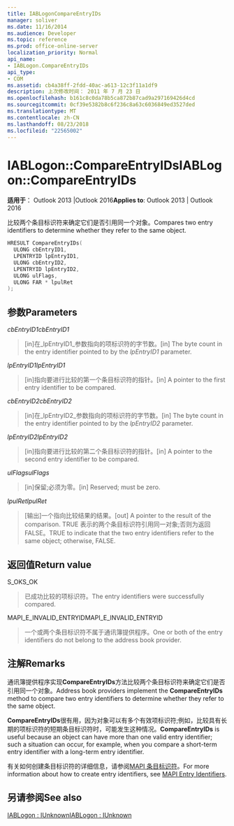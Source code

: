 ```yaml
---
title: IABLogonCompareEntryIDs
manager: soliver
ms.date: 11/16/2014
ms.audience: Developer
ms.topic: reference
ms.prod: office-online-server
localization_priority: Normal
api_name:
- IABLogon.CompareEntryIDs
api_type:
- COM
ms.assetid: cb4a38ff-2fdd-40ac-a613-12c3f11a1df9
description: 上次修改时间： 2011 年 7 月 23 日
ms.openlocfilehash: b161c8c0da78b5ca872b87cad9a297169426d4cd
ms.sourcegitcommit: 0cf39e5382b8c6f236c8a63c6036849ed3527ded
ms.translationtype: MT
ms.contentlocale: zh-CN
ms.lasthandoff: 08/23/2018
ms.locfileid: "22565002"
---
```

# <a name="iablogoncompareentryids"></a><span data-ttu-id="991de-103">IABLogon::CompareEntryIDs</span><span class="sxs-lookup"><span data-stu-id="991de-103">IABLogon::CompareEntryIDs</span></span>

  
  
<span data-ttu-id="991de-104">**适用于**： Outlook 2013 |Outlook 2016</span><span class="sxs-lookup"><span data-stu-id="991de-104">**Applies to**: Outlook 2013 | Outlook 2016</span></span> 
  
<span data-ttu-id="991de-105">比较两个条目标识符来确定它们是否引用同一个对象。</span><span class="sxs-lookup"><span data-stu-id="991de-105">Compares two entry identifiers to determine whether they refer to the same object.</span></span>
  
```cpp
HRESULT CompareEntryIDs(
  ULONG cbEntryID1,
  LPENTRYID lpEntryID1,
  ULONG cbEntryID2,
  LPENTRYID lpEntryID2,
  ULONG ulFlags,
  ULONG FAR * lpulRet
);
```

## <a name="parameters"></a><span data-ttu-id="991de-106">参数</span><span class="sxs-lookup"><span data-stu-id="991de-106">Parameters</span></span>

 <span data-ttu-id="991de-107">_cbEntryID1_</span><span class="sxs-lookup"><span data-stu-id="991de-107">_cbEntryID1_</span></span>
  
> <span data-ttu-id="991de-108">[in]在_lpEntryID1_参数指向的项标识符的字节数。</span><span class="sxs-lookup"><span data-stu-id="991de-108">[in] The byte count in the entry identifier pointed to by the  _lpEntryID1_ parameter.</span></span> 
    
 <span data-ttu-id="991de-109">_lpEntryID1_</span><span class="sxs-lookup"><span data-stu-id="991de-109">_lpEntryID1_</span></span>
  
> <span data-ttu-id="991de-110">[in]指向要进行比较的第一个条目标识符的指针。</span><span class="sxs-lookup"><span data-stu-id="991de-110">[in] A pointer to the first entry identifier to be compared.</span></span>
    
 <span data-ttu-id="991de-111">_cbEntryID2_</span><span class="sxs-lookup"><span data-stu-id="991de-111">_cbEntryID2_</span></span>
  
> <span data-ttu-id="991de-112">[in]在_lpEntryID2_参数指向的项标识符的字节数。</span><span class="sxs-lookup"><span data-stu-id="991de-112">[in] The byte count in the entry identifier pointed to by the  _lpEntryID2_ parameter.</span></span> 
    
 <span data-ttu-id="991de-113">_lpEntryID2_</span><span class="sxs-lookup"><span data-stu-id="991de-113">_lpEntryID2_</span></span>
  
> <span data-ttu-id="991de-114">[in]指向要进行比较的第二个条目标识符的指针。</span><span class="sxs-lookup"><span data-stu-id="991de-114">[in] A pointer to the second entry identifier to be compared.</span></span>
    
 <span data-ttu-id="991de-115">_ulFlags_</span><span class="sxs-lookup"><span data-stu-id="991de-115">_ulFlags_</span></span>
  
> <span data-ttu-id="991de-116">[in]保留;必须为零。</span><span class="sxs-lookup"><span data-stu-id="991de-116">[in] Reserved; must be zero.</span></span>
    
 <span data-ttu-id="991de-117">_lpulRet_</span><span class="sxs-lookup"><span data-stu-id="991de-117">_lpulRet_</span></span>
  
> <span data-ttu-id="991de-118">[输出]一个指向比较结果的结果。</span><span class="sxs-lookup"><span data-stu-id="991de-118">[out] A pointer to the result of the comparison.</span></span> <span data-ttu-id="991de-119">TRUE 表示的两个条目标识符引用同一对象;否则为返回 FALSE。</span><span class="sxs-lookup"><span data-stu-id="991de-119">TRUE to indicate that the two entry identifiers refer to the same object; otherwise, FALSE.</span></span>
    
## <a name="return-value"></a><span data-ttu-id="991de-120">返回值</span><span class="sxs-lookup"><span data-stu-id="991de-120">Return value</span></span>

<span data-ttu-id="991de-121">S_OK</span><span class="sxs-lookup"><span data-stu-id="991de-121">S_OK</span></span> 
  
> <span data-ttu-id="991de-122">已成功比较的项标识符。</span><span class="sxs-lookup"><span data-stu-id="991de-122">The entry identifiers were successfully compared.</span></span>
    
<span data-ttu-id="991de-123">MAPI_E_INVALID_ENTRYID</span><span class="sxs-lookup"><span data-stu-id="991de-123">MAPI_E_INVALID_ENTRYID</span></span> 
  
> <span data-ttu-id="991de-124">一个或两个条目标识符不属于通讯簿提供程序。</span><span class="sxs-lookup"><span data-stu-id="991de-124">One or both of the entry identifiers do not belong to the address book provider.</span></span>
    
## <a name="remarks"></a><span data-ttu-id="991de-125">注解</span><span class="sxs-lookup"><span data-stu-id="991de-125">Remarks</span></span>

<span data-ttu-id="991de-126">通讯簿提供程序实现**CompareEntryIDs**方法比较两个条目标识符来确定它们是否引用同一个对象。</span><span class="sxs-lookup"><span data-stu-id="991de-126">Address book providers implement the **CompareEntryIDs** method to compare two entry identifiers to determine whether they refer to the same object.</span></span> 
  
 <span data-ttu-id="991de-127">**CompareEntryIDs**很有用，因为对象可以有多个有效项标识符;例如，比较具有长期的项标识符的短期条目标识符时，可能发生这种情况。</span><span class="sxs-lookup"><span data-stu-id="991de-127">**CompareEntryIDs** is useful because an object can have more than one valid entry identifier; such a situation can occur, for example, when you compare a short-term entry identifier with a long-term entry identifier.</span></span> 
  
<span data-ttu-id="991de-128">有关如何创建条目标识符的详细信息，请参阅[MAPI 条目标识符](mapi-entry-identifiers.md)。</span><span class="sxs-lookup"><span data-stu-id="991de-128">For more information about how to create entry identifiers, see [MAPI Entry Identifiers](mapi-entry-identifiers.md).</span></span>
  
## <a name="see-also"></a><span data-ttu-id="991de-129">另请参阅</span><span class="sxs-lookup"><span data-stu-id="991de-129">See also</span></span>



[<span data-ttu-id="991de-130">IABLogon : IUnknown</span><span class="sxs-lookup"><span data-stu-id="991de-130">IABLogon : IUnknown</span></span>](iablogoniunknown.md)

